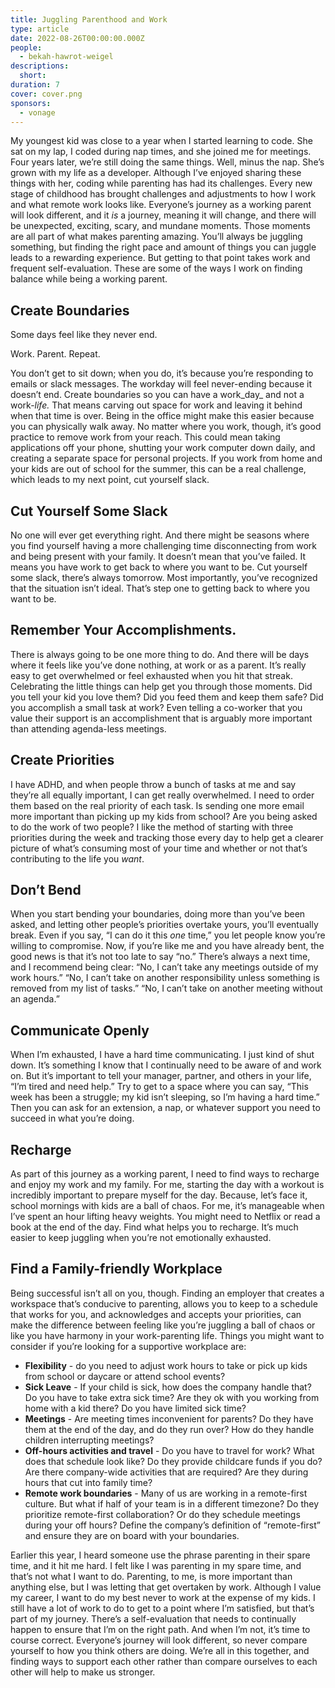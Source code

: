 ```yaml
---
title: Juggling Parenthood and Work
type: article
date: 2022-08-26T00:00:00.000Z
people:
  - bekah-hawrot-weigel
descriptions:
  short:
duration: 7
cover: cover.png
sponsors:
  - vonage
---
```


My youngest kid was close to a year when I started learning to code. She sat on my lap, I coded during nap times, and she joined me for meetings. Four years later, we’re still doing the same things. Well, minus the nap. She’s grown with my life as a developer. Although I’ve enjoyed sharing these things with her, coding while parenting has had its challenges. Every new stage of childhood has brought challenges and adjustments to how I work and what remote work looks like. Everyone’s journey as a working parent will look different, and it _is_ a journey, meaning it will change, and there will be unexpected, exciting, scary, and mundane moments. Those moments are all part of what makes parenting amazing. You’ll always be juggling something, but finding the right pace and amount of things you can juggle leads to a rewarding experience. But getting to that point takes work and frequent self-evaluation. These are some of the ways I work on finding balance while being a working parent.

## Create Boundaries

Some days feel like they never end.

Work. Parent. Repeat.

You don’t get to sit down; when you do, it’s because you’re responding to emails or slack messages. The workday will feel never-ending because it doesn’t end. Create boundaries so you can have a work_day_ and not a work-_life._ That means carving out space for work and leaving it behind when that time is over. Being in the office might make this easier because you can physically walk away. No matter where you work, though, it’s good practice to remove work from your reach. This could mean taking applications off your phone, shutting your work computer down daily, and creating a separate space for personal projects.  If you work from home and your kids are out of school for the summer, this can be a real challenge, which leads to my next point, cut yourself slack.

## Cut Yourself Some Slack

No one will ever get everything right. And there might be seasons where you find yourself having a more challenging time disconnecting from work and being present with your family. It doesn’t mean that you’ve failed. It means you have work to get back to where you want to be. Cut yourself some slack, there’s always tomorrow. Most importantly, you’ve recognized that the situation isn’t ideal. That’s step one to getting back to where you want to be.

## Remember Your Accomplishments.

There is always going to be one more thing to do. And there will be days where it feels like you’ve done nothing, at work or as a parent. It’s really easy to get overwhelmed or feel exhausted when you hit that streak. Celebrating the little things can help get you through those moments. Did you tell your kid you love them? Did you feed them and keep them safe? Did you accomplish a small task at work? Even telling a co-worker that you value their support is an accomplishment that is arguably more important than attending agenda-less meetings.

## Create Priorities

I have ADHD, and when people throw a bunch of tasks at me and say they’re all equally important, I can get really overwhelmed. I need to order them based on the real priority of each task. Is sending one more email more important than picking up my kids from school? Are you being asked to do the work of two people? I like the method of starting with three priorities during the week and tracking those every day to help get a clearer picture of what’s consuming most of your time and whether or not that’s contributing to the life you _want_.

## Don’t Bend

When you start bending your boundaries, doing more than you’ve been asked, and letting other people’s priorities overtake yours, you’ll eventually break. Even if you say, “I can do it this _one_ time,” you let people know you’re willing to compromise. Now, if you’re like me and you have already bent, the good news is that it’s not too late to say “no.” There’s always a next time, and I recommend being clear: “No, I can’t take any meetings outside of my work hours.” “No, I can’t take on another responsibility unless something is removed from my list of tasks.” “No, I can’t take on another meeting without an agenda.”

## Communicate Openly

When I’m exhausted, I have a hard time communicating. I just kind of shut down. It’s something I know that I continually need to be aware of and work on. But it’s important to tell your manager, partner, and others in your life, “I’m tired and need help.” Try to get to a space where you can say, “This week has been a struggle; my kid isn’t sleeping, so I’m having a hard time.” Then you can ask for an extension, a nap, or whatever support you need to succeed in what you’re doing.

## Recharge

As part of this journey as a working parent, I need to find ways to recharge and enjoy my work and my family. For me, starting the day with a workout is incredibly important to prepare myself for the day. Because, let’s face it, school mornings with kids are a ball of chaos. For me, it’s manageable when I’ve spent an hour lifting heavy weights. You might need to Netflix or read a book at the end of the day. Find what helps you to recharge. It’s much easier to keep juggling when you’re not emotionally exhausted.

## Find a Family-friendly Workplace

Being successful isn’t all on you, though. Finding an employer that creates a workspace that’s conducive to parenting, allows you to keep to a schedule that works for you, and acknowledges and accepts your priorities, can make the difference between feeling like you’re juggling a ball of chaos or like you have harmony in your work-parenting life. Things you might want to consider if you’re looking for a supportive workplace are:

* **Flexibility** - do you need to adjust work hours to take or pick up kids from school or daycare or attend school events?
* **Sick Leave** - If your child is sick, how does the company handle that? Do you have to take extra sick time? Are they ok with you working from home with a kid there? Do you have limited sick time?
* **Meetings** - Are meeting times inconvenient for parents? Do they have them at the end of the day, and do they run over? How do they handle children interrupting meetings?
* **Off-hours activities and travel** - Do you have to travel for work? What does that schedule look like? Do they provide childcare funds if you do? Are there company-wide activities that are required? Are they during hours that cut into family time?
* **Remote work boundaries** - Many of us are working in a remote-first culture. But what if half of your team is in a different timezone? Do they prioritize remote-first collaboration? Or do they schedule meetings during your off hours? Define the company’s definition of “remote-first” and ensure they are on board with your boundaries.

Earlier this year, I heard someone use the phrase parenting in their spare time, and it hit me hard. I felt like I was parenting in my spare time, and that’s not what I want to do. Parenting, to me, is more important than anything else, but I was letting that get overtaken by work. Although I value my career, I want to do my best never to work at the expense of my kids. I still have a lot of work to do to get to a point where I’m satisfied, but that’s part of my journey. There’s a self-evaluation that needs to continually happen to ensure that I’m on the right path. And when I’m not, it’s time to course correct. Everyone’s journey will look different, so never compare yourself to how you think others are doing. We’re all in this together, and finding ways to support each other rather than compare ourselves to each other will help to make us stronger.
